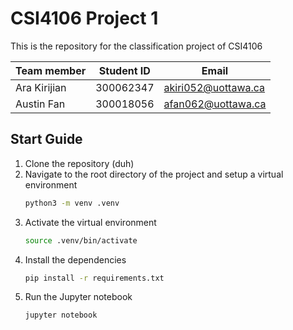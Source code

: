 # CSI4106 Project 1
This is the repository for the classification project of CSI4106

| Team member | Student ID | Email |
| --- | --- | --- |
| Ara Kirijian | 300062347 | akiri052@uottawa.ca |
| Austin Fan | 300018056 | afan062@uottawa.ca |

## Start Guide
1. Clone the repository (duh)
2. Navigate to the root directory of the project and setup a virtual environment 
    ```bash
    python3 -m venv .venv
    ```
3. Activate the virtual environment 
    ```bash
    source .venv/bin/activate
    ```
4. Install the dependencies 
    ```bash
    pip install -r requirements.txt
    ```
5. Run the Jupyter notebook 
    ```bash 
    jupyter notebook
    ```
    
